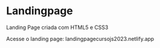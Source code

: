 # Landingpage
 Landing Page criada com HTML5 e CSS3

Acesse o landing page: landingpagecursojs2023.netlify.app